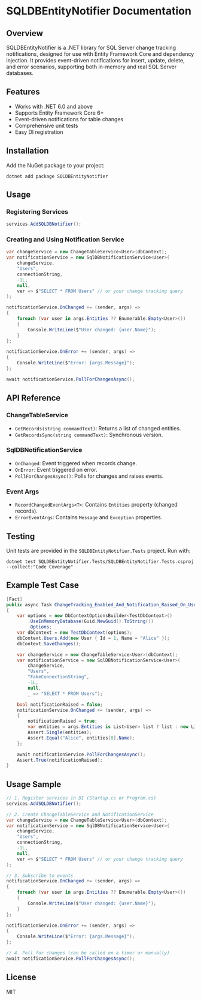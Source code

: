 # SQLDBEntityNotifier Documentation

## Overview
SQLDBEntityNotifier is a .NET library for SQL Server change tracking notifications, designed for use with Entity Framework Core and dependency injection. It provides event-driven notifications for insert, update, delete, and error scenarios, supporting both in-memory and real SQL Server databases.

## Features
- Works with .NET 6.0 and above
- Supports Entity Framework Core 6+
- Event-driven notifications for table changes
- Comprehensive unit tests
- Easy DI registration

## Installation
Add the NuGet package to your project:

```
dotnet add package SQLDBEntityNotifier
```

## Usage
### Registering Services
```csharp
services.AddSQLDBNotifier();
```

### Creating and Using Notification Service
```csharp
var changeService = new ChangeTableService<User>(dbContext);
var notificationService = new SqlDBNotificationService<User>(
    changeService,
    "Users",
    connectionString,
    -1L,
    null,
    ver => $"SELECT * FROM Users" // or your change tracking query
);

notificationService.OnChanged += (sender, args) =>
{
    foreach (var user in args.Entities ?? Enumerable.Empty<User>())
    {
        Console.WriteLine($"User changed: {user.Name}");
    }
};

notificationService.OnError += (sender, args) =>
{
    Console.WriteLine($"Error: {args.Message}");
};

await notificationService.PollForChangesAsync();
```

## API Reference
### ChangeTableService<T>
- `GetRecords(string commandText)`: Returns a list of changed entities.
- `GetRecordsSync(string commandText)`: Synchronous version.

### SqlDBNotificationService<T>
- `OnChanged`: Event triggered when records change.
- `OnError`: Event triggered on error.
- `PollForChangesAsync()`: Polls for changes and raises events.

### Event Args
- `RecordChangedEventArgs<T>`: Contains `Entities` property (changed records).
- `ErrorEventArgs`: Contains `Message` and `Exception` properties.

## Testing
Unit tests are provided in the `SQLDBEntityNotifier.Tests` project. Run with:

```
dotnet test SQLDBEntityNotifier.Tests/SQLDBEntityNotifier.Tests.csproj --collect:"Code Coverage"
```

## Example Test Case
```csharp
[Fact]
public async Task ChangeTracking_Enabled_And_Notification_Raised_On_User_Insert()
{
    var options = new DbContextOptionsBuilder<TestDbContext>()
        .UseInMemoryDatabase(Guid.NewGuid().ToString())
        .Options;
    var dbContext = new TestDbContext(options);
    dbContext.Users.Add(new User { Id = 1, Name = "Alice" });
    dbContext.SaveChanges();

    var changeService = new ChangeTableService<User>(dbContext);
    var notificationService = new SqlDBNotificationService<User>(
        changeService,
        "Users",
        "FakeConnectionString",
        -1L,
        null,
        _ => "SELECT * FROM Users");

    bool notificationRaised = false;
    notificationService.OnChanged += (sender, args) =>
    {
        notificationRaised = true;
        var entities = args.Entities is List<User> list ? list : new List<User>(args.Entities);
        Assert.Single(entities);
        Assert.Equal("Alice", entities[0].Name);
    };

    await notificationService.PollForChangesAsync();
    Assert.True(notificationRaised);
}
```

## Usage Sample

```csharp
// 1. Register services in DI (Startup.cs or Program.cs)
services.AddSQLDBNotifier();

// 2. Create ChangeTableService and NotificationService
var changeService = new ChangeTableService<User>(dbContext);
var notificationService = new SqlDBNotificationService<User>(
    changeService,
    "Users",
    connectionString,
    -1L,
    null,
    ver => $"SELECT * FROM Users" // or your change tracking query
);

// 3. Subscribe to events
notificationService.OnChanged += (sender, args) =>
{
    foreach (var user in args.Entities ?? Enumerable.Empty<User>())
    {
        Console.WriteLine($"User changed: {user.Name}");
    }
};

notificationService.OnError += (sender, args) =>
{
    Console.WriteLine($"Error: {args.Message}");
};

// 4. Poll for changes (can be called on a timer or manually)
await notificationService.PollForChangesAsync();
```

## License
MIT
